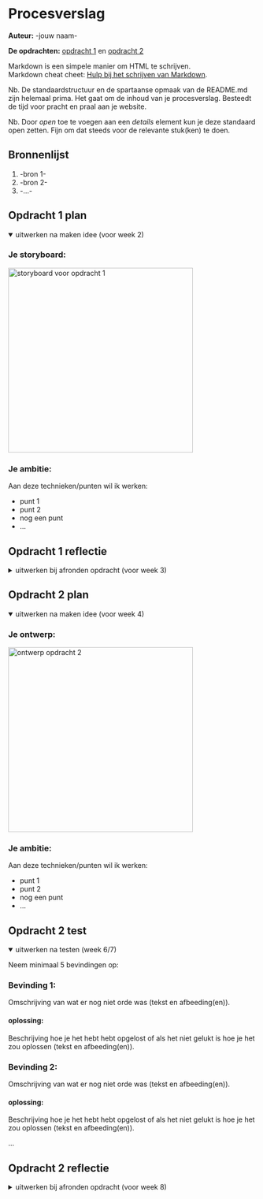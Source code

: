 # Procesverslag
**Auteur:** -jouw naam-

**De opdrachten:** [opdracht 1](opdracht1/index.html) en [opdracht 2](opdracht2/index.html)


Markdown is een simpele manier om HTML te schrijven.  
Markdown cheat cheet: [Hulp bij het schrijven van Markdown](https://github.com/adam-p/markdown-here/wiki/Markdown-Cheatsheet).

Nb. De standaardstructuur en de spartaanse opmaak van de README.md zijn helemaal prima. Het gaat om de inhoud van je procesverslag. Besteedt de tijd voor pracht en praal aan je website.

Nb. Door *open* toe te voegen aan een *details* element kun je deze standaard open zetten. Fijn om dat steeds voor de relevante stuk(ken) te doen.



## Bronnenlijst
  1. -bron 1-
  2. -bron 2-
  3. -...-



## Opdracht 1 plan

<details open>
  <summary>uitwerken na maken idee (voor week 2)</summary>

  ### Je storyboard:
  <img src="readme-images/dummy-plaatje.jpg" width="375px" alt="storyboard voor opdracht 1">

  ### Je ambitie: 
  Aan deze technieken/punten wil ik werken:
  - punt 1
  - punt 2
  - nog een punt
  - ...
 
</details>



## Opdracht 1 reflectie

<details>
  <summary>uitwerken bij afronden opdracht (voor week 3)</summary>

  ### Je uitkomst - karakteristiek screenshot(s):
  <img src="readme-images/dummy-plaatje.jpg" width="375px" alt="uitomst opdracht 1">

  ### Dit ging goed/Heb ik geleerd: 
  Korte omschrijving met plaatje(s)
  <img src="readme-images/dummy-plaatje.jpg" width="375px" alt="top">

  ### Dit was lastig/Is niet gelukt:
  Korte omschrijving met plaatje(s)
  <img src="readme-images/dummy-plaatje.jpg" width="375px" alt="bummer">
 
</details>



## Opdracht 2 plan

<details open>
  <summary>uitwerken na maken idee (voor week 4)</summary>

  ### Je ontwerp:
  <img src="readme-images/dummy-plaatje.jpg" width="375px" alt="ontwerp opdracht 2">

  ### Je ambitie: 
  Aan deze technieken/punten wil ik werken:
  - punt 1
  - punt 2
  - nog een punt
  - ...
 
</details>



## Opdracht 2 test

<details open>
  <summary>uitwerken na testen (week 6/7)</summary>

  Neem minimaal 5 bevindingen op:



  ### Bevinding 1:
  Omschrijving van wat er nog niet orde was (tekst en afbeeding(en)).

  #### oplossing:
  Beschrijving hoe je het hebt hebt opgelost of als het niet gelukt is hoe je het zou oplossen (tekst en afbeeding(en)).



  ### Bevinding 2:
  Omschrijving van wat er nog niet orde was (tekst en afbeeding(en)).

  #### oplossing:
  Beschrijving hoe je het hebt hebt opgelost of als het niet gelukt is hoe je het zou oplossen (tekst en afbeeding(en)).



  ...



 
</details>



## Opdracht 2 reflectie

<details>
  <summary>uitwerken bij afronden opdracht (voor week 8)</summary>

  ### Je uitkomst - karakteristiek screenshot(s):
  <img src="readme-images/dummy-plaatje.jpg" width="375px" alt="uitkomst opdracht 2">

  ### Dit ging goed/Heb ik geleerd: 
  Korte omschrijving met plaatje(s)
  <img src="readme-images/dummy-plaatje.jpg" width="375px" alt="top">

  ### Dit was lastig/Is niet gelukt:
  Korte omschrijving met plaatje(s)
  <img src="readme-images/dummy-plaatje.jpg" width="375px" alt="bummer">
 
</details>